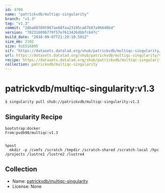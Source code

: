 ```yaml
---
id: 4706
name: "patrickvdb/multiqc-singularity"
branch: "v1.3"
tag: "v1.3"
commit: "2dba807095967ae68faa23195ca67b87a96640bd"
version: "78231609b779f57e7613426dbbfc647c"
build_date: "2018-09-07T21:20:10.501Z"
size_mb: 2102
size: 916516895
sif: "https://datasets.datalad.org/shub/patrickvdb/multiqc-singularity/v1.3/2018-09-07-2dba8070-78231609/78231609b779f57e7613426dbbfc647c.simg"
url: https://datasets.datalad.org/shub/patrickvdb/multiqc-singularity/v1.3/2018-09-07-2dba8070-78231609/
recipe: https://datasets.datalad.org/shub/patrickvdb/multiqc-singularity/v1.3/2018-09-07-2dba8070-78231609/Singularity
collection: patrickvdb/multiqc-singularity
---
```


# patrickvdb/multiqc-singularity:v1.3

```bash
$ singularity pull shub://patrickvdb/multiqc-singularity:v1.3
```

## Singularity Recipe

```singularity
bootstrap:docker
From:pvdb90/multiqc:v1.3


%post
  mkdir -p /cvmfs /scratch /tmpdir /scratch-shared /scratch-local /hpc /projects /lustre1 /lustre2 /lustre4
```

## Collection

 - Name: [patrickvdb/multiqc-singularity](https://github.com/patrickvdb/multiqc-singularity)
 - License: None

